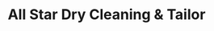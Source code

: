 ---
title: "All Star Dry Cleaning & Tailor"
url: /arlington/all-star-dry-cleaning-and-tailor/
shop: laundry
---